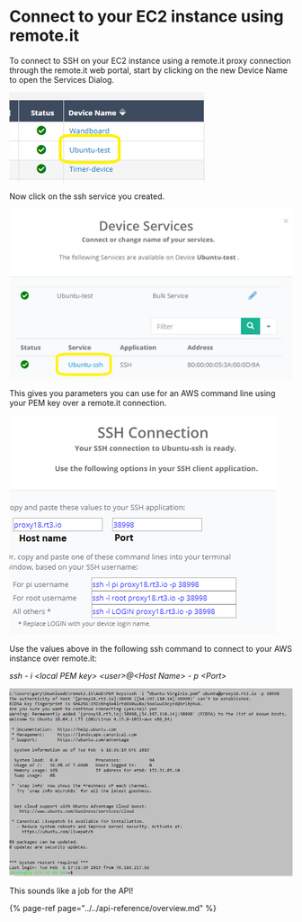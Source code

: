 # Connect to your EC2 instance using remote.it

To connect to SSH on your EC2 instance using a remote.it proxy connection through the remote.it web portal, start by clicking on the new Device Name to open the Services Dialog.

![](../../.gitbook/assets/image%20%281%29.png)

Now click on the ssh service you created.

![](../../.gitbook/assets/image%20%2843%29.png)

This gives you parameters you can use for an AWS command line using your PEM key over a remote.it connection.

![](../../.gitbook/assets/image%20%2831%29.png)

Use the values above in the following ssh command to connect to your AWS instance over remote.it:

_ssh - i &lt;local PEM key&gt; &lt;user&gt;@&lt;Host Name&gt; - p &lt;Port&gt;_

![](../../.gitbook/assets/image%20%2858%29.png)

This sounds like a job for the API!

{% page-ref page="../../api-reference/overview.md" %}

